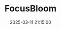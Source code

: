 ---
layout: project
position: left
title: 'FocusBloom'
date: 2025-03-11 21:15:00
categories: Programming
tags: Python JavaScript API
featured_image: '../img/posts/FocusBloom - Made with Clipchamp.gif'
project_link: 'https://github.com/bensim0305/FocusBloom'
button_icon: 'github'
button_text: 'Visit Project'
lead_text: "A task manager Google Calendar extension for college students with ADHD."
---
